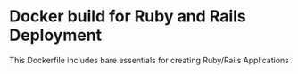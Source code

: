 # Docker build for Ruby and Rails Deployment

This Dockerfile includes bare essentials for creating Ruby/Rails Applications